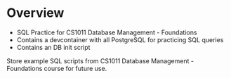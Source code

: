 # Overview
* SQL Practice for CS1011 Database Management - Foundations
* Contains a devcontainer with all PostgreSQL for practicing SQL queries
* Contains an DB init script

Store example SQL scripts from CS1011 Database Management - Foundations course for future use.